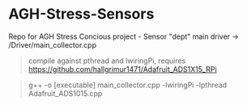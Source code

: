 # AGH-Stress-Sensors
Repo for AGH Stress Concious project - Sensor "dept"
main driver -> /Driver/main_collector.cpp

> compile against pthread and lwiringPi, requires https://github.com/hallgrimur1471/Adafruit_ADS1X15_RPi


> g++ -o [executable] main_collector.cpp -lwiringPi -lpthread Adafruit_ADS1015.cpp
